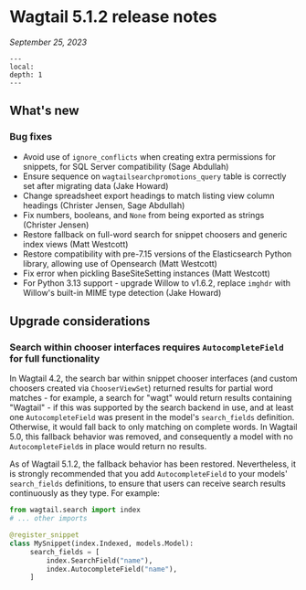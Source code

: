# Wagtail 5.1.2 release notes

_September 25, 2023_

```{contents}
---
local:
depth: 1
---
```

## What's new

### Bug fixes

 * Avoid use of `ignore_conflicts` when creating extra permissions for snippets, for SQL Server compatibility (Sage Abdullah)
 * Ensure sequence on `wagtailsearchpromotions_query` table is correctly set after migrating data (Jake Howard)
 * Change spreadsheet export headings to match listing view column headings (Christer Jensen, Sage Abdullah)
 * Fix numbers, booleans, and `None` from being exported as strings (Christer Jensen)
 * Restore fallback on full-word search for snippet choosers and generic index views (Matt Westcott)
 * Restore compatibility with pre-7.15 versions of the Elasticsearch Python library, allowing use of Opensearch (Matt Westcott)
 * Fix error when pickling BaseSiteSetting instances (Matt Westcott)
 * For Python 3.13 support - upgrade Willow to v1.6.2, replace `imghdr` with Willow's built-in MIME type detection (Jake Howard)

## Upgrade considerations

### Search within chooser interfaces requires `AutocompleteField` for full functionality

In Wagtail 4.2, the search bar within snippet chooser interfaces (and custom choosers created via `ChooserViewSet`) returned results for partial word matches - for example, a search for "wagt" would return results containing "Wagtail" - if this was supported by the search backend in use, and at least one `AutocompleteField` was present in the model's `search_fields` definition. Otherwise, it would fall back to only matching on complete words. In Wagtail 5.0, this fallback behavior was removed, and consequently a model with no `AutocompleteField`s in place would return no results.

As of Wagtail 5.1.2, the fallback behavior has been restored. Nevertheless, it is strongly recommended that you add `AutocompleteField` to your models' `search_fields` definitions, to ensure that users can receive search results continuously as they type. For example:

```python
from wagtail.search import index
# ... other imports

@register_snippet
class MySnippet(index.Indexed, models.Model):
     search_fields = [
         index.SearchField("name"),
         index.AutocompleteField("name"),
     ]
```
